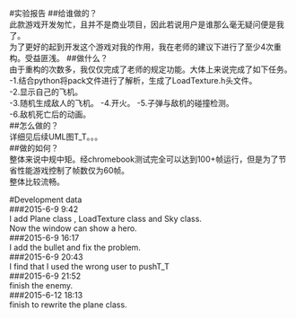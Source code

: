 #实验报告
##给谁做的？  
	此款游戏开发匆忙，且并不是商业项目，因此若说用户是谁那么毫无疑问便是我了。  
	为了更好的起到开发这个游戏对我的作用，我在老师的建议下进行了至少4次重构。受益匪浅。
##做什么？  
	由于重构的次数多，我仅仅完成了老师的规定功能。大体上来说完成了如下任务。  
-1.结合python将pack文件进行了解析，生成了LoadTexture.h头文件。  
-2.显示自己的飞机。  
-3.随机生成敌人的飞机。
-4.开火。
-5.子弹与敌机的碰撞检测。  
-6.敌机死亡后的动画。  
##怎么做的？  
	详细见后续UML图T_T。。。  
##做的如何？  
	整体来说中规中矩。经chromebook测试完全可以达到100+帧运行，但是为了节省性能游戏控制了帧数仅为60帧。  
	整体比较流畅。  

#Development data  
###2015-6-9 9:42  
I add Plane class , LoadTexture class and Sky class.  
Now the window can show a hero.  
###2015-6-9 16:17  
I add the bullet and fix the problem.  
###2015-6-9 20:43  
I find that I used the wrong user to pushT_T  
###2015-6-9 21:52  
finish the enemy.  
###2015-6-12 18:13  
finish to rewrite the plane class.  
